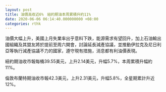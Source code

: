 ```yaml
---
layout: post
title: 油價高收近6%　紐約期油本周累積升約11%
date: 2020-06-06 06:14:40.000000000 +08:00
categories: rthk
---
```


油價大幅上升，美國上月失業率出乎意料下跌，能源需求有望回升，加上石油輸出國組織及其盟友將於提前至周六開會，討論延長減產協議，並推動伊拉克及尼日利亞等執行減產協議不力的國家，遵守現有措施，消息都有利油價表現。

紐約期油收市報每桶39.55美元，上升2.14美元，升幅5.7%，本周累積升幅約11%。

倫敦布蘭特期油收市報42.3美元，上升2.31美元，升幅5.8%，全星期累計升近12%。
